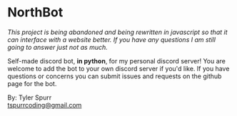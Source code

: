 # NorthBot
_This project is being abandoned and being rewritten in javascript so that it can interface with a website better. 
If you have any questions I am still going to answer just not as much._     


Self-made discord bot, **in python**, for my personal discord server! 
You are welcome to add the bot to your own discord server if you'd like. 
If you have questions or concerns you can submit issues and requests on the github page for the bot.

By: Tyler Spurr   
<tspurrcoding@gmail.com>
